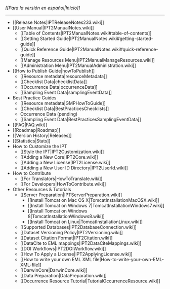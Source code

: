 _[[Para la versión en español|Inicio]]_

---

+ [[Release Notes|IPTReleaseNotes233.wiki]]
+ [[User Manual|IPT2ManualNotes.wiki]]
  + [[Table of Contents|IPT2ManualNotes.wiki#table-of-contents]]
  + [[Getting Started Guide|IPT2ManualNotes.wiki#getting-started-guide]]
  + [[Quick Reference Guide|IPT2ManualNotes.wiki#quick-reference-guide]]
  + [[Manage Resources Menu|IPT2ManualManageResources.wiki]]
  + [[Administration Menu|IPT2ManualAdministration.wiki]]
+ [[How to Publish Guide|howToPublish]]
  + [[Resource metadata|resourceMetadata]]
  + [[Checklist Data|checklistData]]
  + [[Occurrence Data|occurrenceData]]
  + [[Sampling Event Data|samplingEventData]]
+ Best Practice Guides
  + [[Resource metadata|GMPHowToGuide]]
  + [[Checklist Data|BestPracticesChecklists]]
  + Occurrence Data (pending)
  + [[Sampling Event Data|BestPracticesSamplingEventData]]
+ [[FAQ|FAQ.wiki]]
+ [[Roadmap|Roadmap]]
+ [[Version History|Releases]]
+ [[Statistics|Stats]]
+ How to Customize the IPT
    - [[Style the IPT|IPT2Customization.wiki]]
    - [[Adding a New Core|IPT2Core.wiki]]
    - [[Adding a New License|IPT2License.wiki]]
    - [[Adding a New User ID Directory|IPT2UserId.wiki]]
+ How to Contribute
    - [[For Translators|HowToTranslate.wiki]]
    - [[For Developers|HowToContribute.wiki]]
+ Other Resources & Tutorials
    - [[Server Preparation|IPTServerPreparation.wiki]]
      - [[Install Tomcat on Mac OS X|TomcatInstallationMacOSX.wiki]]
      - [[Install Tomcat on Windows 7|TomcatInstallationWindows7.wiki]]
      - [[Install Tomcat on Windows 8|TomcatInstallationWindows8.wiki]]
      - [[Install Tomcat on Linux|TomcatInstallationLinux.wiki]]
    - [[Supported Databases|IPT2DatabaseConnection.wiki]]
    - [[Dataset Versioning Policy|IPT2Versioning.wiki]]
    - [[Dataset Citation Format|IPT2Citation.wiki]]
    - [[DataCite to EML mappings|IPT2DataCiteMappings.wiki]]
    - [[DOI Workflows|IPT2DOIWorkflow.wiki]]
    - [[How To Apply a License|IPT2ApplyingLicense.wiki]]
    - [[How to write your own EML XML file|How-to-write-your-own-EML-XML-file]]
    - [[DarwinCore|DarwinCore.wiki]]
    - [[Data Preparation|DataPreparation.wiki]]
    - [[Occurrence Resource Tutorial|TutorialOccurrenceResource.wiki]]
